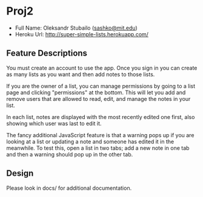 # Proj2

+ Full Name: Oleksandr Stubailo (sashko@mit.edu)
+ Heroku Url: http://super-simple-lists.herokuapp.com/


Feature Descriptions
----------------------
You must create an account to use the app.  Once you sign in you can create as many lists as you want and then add notes to those lists.

If you are the owner of a list, you can manage permissions by going to a list page and clicking "permissions" at the bottom.  This will let you add and remove users that are allowed to read, edit, and manage the notes in your list.

In each list, notes are displayed with the most recently edited one first, also showing which user was last to edit it.

The fancy additional JavaScript feature is that a warning pops up if you are looking at a list or updating a note and someone has edited it in the meanwhile.  To test this, open a list in two tabs; add a new note in one tab and then a warning should pop up in the other tab.

Design
--------

Please look in docs/ for additional documentation.
